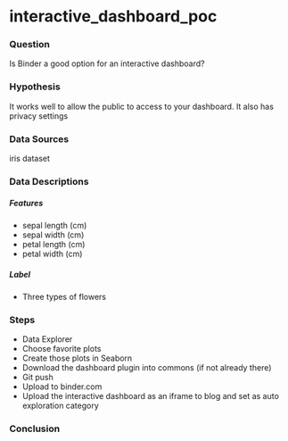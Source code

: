 # interactive_dashboard_poc

### Question

Is Binder a good option for an interactive dashboard?

### Hypothesis

It works well to allow the public to access to your dashboard.  It also has privacy settings

### Data Sources

iris dataset

### Data Descriptions

##### Features

- sepal length (cm)
- sepal width (cm)
- petal length (cm)
- petal width (cm)

##### Label

- Three types of flowers

### Steps

- Data Explorer
- Choose favorite plots
- Create those plots in Seaborn
- Download the dashboard plugin into commons (if not already there)
- Git push
- Upload to binder.com
- Upload the interactive dashboard as an iframe to blog and set as auto exploration category

### Conclusion
